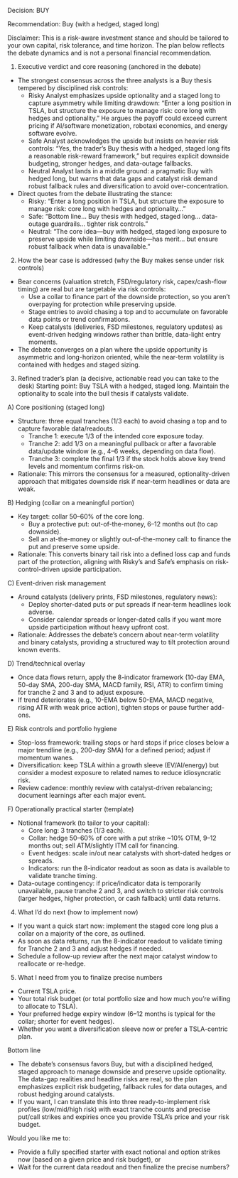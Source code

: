 Decision: BUY

Recommendation: Buy (with a hedged, staged long)

Disclaimer: This is a risk-aware investment stance and should be tailored to your own capital, risk tolerance, and time horizon. The plan below reflects the debate dynamics and is not a personal financial recommendation.

1) Executive verdict and core reasoning (anchored in the debate)
- The strongest consensus across the three analysts is a Buy thesis tempered by disciplined risk controls:
  - Risky Analyst emphasizes upside optionality and a staged long to capture asymmetry while limiting drawdown: “Enter a long position in TSLA, but structure the exposure to manage risk: core long with hedges and optionality.” He argues the payoff could exceed current pricing if AI/software monetization, robotaxi economics, and energy software evolve.
  - Safe Analyst acknowledges the upside but insists on heavier risk controls: “Yes, the trader’s Buy thesis with a hedged, staged long fits a reasonable risk-reward framework,” but requires explicit downside budgeting, stronger hedges, and data-outage fallbacks.
  - Neutral Analyst lands in a middle ground: a pragmatic Buy with hedged long, but warns that data gaps and catalyst risk demand robust fallback rules and diversification to avoid over-concentration.
- Direct quotes from the debate illustrating the stance:
  - Risky: “Enter a long position in TSLA, but structure the exposure to manage risk: core long with hedges and optionality…”
  - Safe: “Bottom line… Buy thesis with hedged, staged long… data-outage guardrails… tighter risk controls.”
  - Neutral: “The core idea—buy with hedged, staged long exposure to preserve upside while limiting downside—has merit… but ensure robust fallback when data is unavailable.”

2) How the bear case is addressed (why the Buy makes sense under risk controls)
- Bear concerns (valuation stretch, FSD/regulatory risk, capex/cash-flow timing) are real but are targetable via risk controls:
  - Use a collar to finance part of the downside protection, so you aren’t overpaying for protection while preserving upside.
  - Stage entries to avoid chasing a top and to accumulate on favorable data points or trend confirmations.
  - Keep catalysts (deliveries, FSD milestones, regulatory updates) as event-driven hedging windows rather than brittle, data-light entry moments.
- The debate converges on a plan where the upside opportunity is asymmetric and long-horizon oriented, while the near-term volatility is contained with hedges and staged sizing.

3) Refined trader’s plan (a decisive, actionable read you can take to the desk)
Starting point: Buy TSLA with a hedged, staged long. Maintain the optionality to scale into the bull thesis if catalysts validate.

A) Core positioning (staged long)
- Structure: three equal tranches (1/3 each) to avoid chasing a top and to capture favorable data/readouts.
  - Tranche 1: execute 1/3 of the intended core exposure today.
  - Tranche 2: add 1/3 on a meaningful pullback or after a favorable data/update window (e.g., 4–6 weeks, depending on data flow).
  - Tranche 3: complete the final 1/3 if the stock holds above key trend levels and momentum confirms risk-on.
- Rationale: This mirrors the consensus for a measured, optionality-driven approach that mitigates downside risk if near-term headlines or data are weak.

B) Hedging (collar on a meaningful portion)
- Key target: collar 50–60% of the core long.
  - Buy a protective put: out-of-the-money, 6–12 months out (to cap downside).
  - Sell an at-the-money or slightly out-of-the-money call: to finance the put and preserve some upside.
- Rationale: This converts binary tail risk into a defined loss cap and funds part of the protection, aligning with Risky’s and Safe’s emphasis on risk-control-driven upside participation.

C) Event-driven risk management
- Around catalysts (delivery prints, FSD milestones, regulatory news):
  - Deploy shorter-dated puts or put spreads if near-term headlines look adverse.
  - Consider calendar spreads or longer-dated calls if you want more upside participation without heavy upfront cost.
- Rationale: Addresses the debate’s concern about near-term volatility and binary catalysts, providing a structured way to tilt protection around known events.

D) Trend/technical overlay
- Once data flows return, apply the 8-indicator framework (10-day EMA, 50-day SMA, 200-day SMA, MACD family, RSI, ATR) to confirm timing for tranche 2 and 3 and to adjust exposure.
- If trend deteriorates (e.g., 10-EMA below 50-EMA, MACD negative, rising ATR with weak price action), tighten stops or pause further add-ons.

E) Risk controls and portfolio hygiene
- Stop-loss framework: trailing stops or hard stops if price closes below a major trendline (e.g., 200-day SMA) for a defined period; adjust if momentum wanes.
- Diversification: keep TSLA within a growth sleeve (EV/AI/energy) but consider a modest exposure to related names to reduce idiosyncratic risk.
- Review cadence: monthly review with catalyst-driven rebalancing; document learnings after each major event.

F) Operationally practical starter (template)
- Notional framework (to tailor to your capital):
  - Core long: 3 tranches (1/3 each).
  - Collar: hedge 50–60% of core with a put strike ~10% OTM, 9–12 months out; sell ATM/slightly ITM call for financing.
  - Event hedges: scale in/out near catalysts with short-dated hedges or spreads.
  - Indicators: run the 8-indicator readout as soon as data is available to validate tranche timing.
- Data-outage contingency: if price/indicator data is temporarily unavailable, pause tranche 2 and 3, and switch to stricter risk controls (larger hedges, higher protection, or cash fallback) until data returns.

4) What I’d do next (how to implement now)
- If you want a quick start now: implement the staged core long plus a collar on a majority of the core, as outlined.
- As soon as data returns, run the 8-indicator readout to validate timing for Tranche 2 and 3 and adjust hedges if needed.
- Schedule a follow-up review after the next major catalyst window to reallocate or re-hedge.

5) What I need from you to finalize precise numbers
- Current TSLA price.
- Your total risk budget (or total portfolio size and how much you’re willing to allocate to TSLA).
- Your preferred hedge expiry window (6–12 months is typical for the collar; shorter for event hedges).
- Whether you want a diversification sleeve now or prefer a TSLA-centric plan.

Bottom line
- The debate’s consensus favors Buy, but with a disciplined hedged, staged approach to manage downside and preserve upside optionality. The data-gap realities and headline risks are real, so the plan emphasizes explicit risk budgeting, fallback rules for data outages, and robust hedging around catalysts.
- If you want, I can translate this into three ready-to-implement risk profiles (low/mid/high risk) with exact tranche counts and precise put/call strikes and expiries once you provide TSLA’s price and your risk budget.

Would you like me to:
- Provide a fully specified starter with exact notional and option strikes now (based on a given price and risk budget), or
- Wait for the current data readout and then finalize the precise numbers?